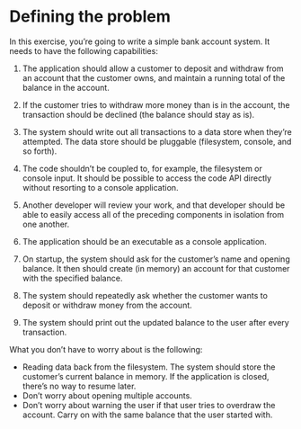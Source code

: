 # Defining the problem

In this exercise, you’re going to write a simple bank account system. It needs to have the following capabilities:

1. The application should allow a customer to deposit and withdraw from an account that the customer owns, and maintain a running total of the balance in the account.

2. If the customer tries to withdraw more money than is in the account, the transaction should be declined (the balance should stay as is).

3. The system should write out all transactions to a data store when they’re attempted. The data store should be pluggable (filesystem, console, and so forth).

4. The code shouldn’t be coupled to, for example, the filesystem or console input. It should be possible to access the code API directly without resorting to a console application.

5. Another developer will review your work, and that developer should be able to easily access all of the preceding components in isolation from one another.

6. The application should be an executable as a console application.

7. On startup, the system should ask for the customer’s name and opening balance. It then should create (in memory) an account for that customer with the specified balance.

8. The system should repeatedly ask whether the customer wants to deposit or withdraw money from the account.

9. The system should print out the updated balance to the user after every transaction.

What you don’t have to worry about is the following:

- Reading data back from the filesystem. The system should store the customer’s current balance in memory. If the application is closed, there’s no way to resume later.
- Don’t worry about opening multiple accounts.
- Don’t worry about warning the user if that user tries to overdraw the account. Carry on with the same balance that the user started with.
